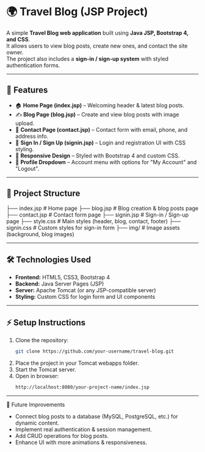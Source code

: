 # 🌍 Travel Blog (JSP Project)

A simple **Travel Blog web application** built using **Java JSP, Bootstrap 4, and CSS**.  
It allows users to view blog posts, create new ones, and contact the site owner.  
The project also includes a **sign-in / sign-up system** with styled authentication forms.

---

## 🚀 Features
- 🏠 **Home Page (index.jsp)** – Welcoming header & latest blog posts.
- ✍️ **Blog Page (blog.jsp)** – Create and view blog posts with image upload.
- 📩 **Contact Page (contact.jsp)** – Contact form with email, phone, and address info.
- 🔑 **Sign In / Sign Up (signin.jsp)** – Login and registration UI with CSS styling.
- 🎨 **Responsive Design** – Styled with Bootstrap 4 and custom CSS.
- 👤 **Profile Dropdown** – Account menu with options for "My Account" and "Logout".

---

## 📂 Project Structure
├── index.jsp # Home page
├── blog.jsp # Blog creation & blog posts page
├── contact.jsp # Contact form page
├── signin.jsp # Sign-in / Sign-up page
├── style.css # Main styles (header, blog, contact, footer)
├── signin.css # Custom styles for sign-in form
├── img/ # Image assets (background, blog images)

---

## 🛠️ Technologies Used
- **Frontend:** HTML5, CSS3, Bootstrap 4
- **Backend:** Java Server Pages (JSP)
- **Server:** Apache Tomcat (or any JSP-compatible server)
- **Styling:** Custom CSS for login form and UI components

---

## ⚡ Setup Instructions
1. Clone the repository:
   ```bash
   git clone https://github.com/your-username/travel-blog.git
3. Place the project in your Tomcat webapps folder.
4. Start the Tomcat server.
5. Open in browser:
   ```bash
   http://localhost:8080/your-project-name/index.jsp
   
---

📌 Future Improvements

- Connect blog posts to a database (MySQL, PostgreSQL, etc.) for dynamic content.
- Implement real authentication & session management.
- Add CRUD operations for blog posts.
- Enhance UI with more animations & responsiveness.
